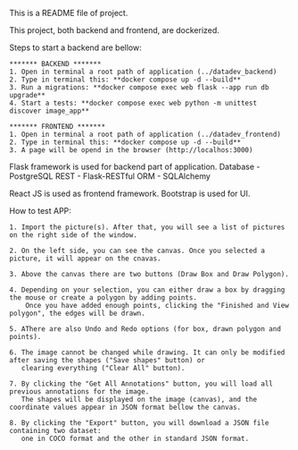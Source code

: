 This is a README file of project.

This project, both backend and frontend, are dockerized.

Steps to start a backend are bellow:

    ******* BACKEND *******
    1. Open in terminal a root path of application (../datadev_backend)
    2. Type in terminal this: **docker compose up -d --build**
    3. Run a migrations: **docker compose exec web flask --app run db upgrade**
    4. Start a tests: **docker compose exec web python -m unittest discover image_app**

    ******* FRONTEND *******
    1. Open in terminal a root path of application (../datadev_frontend)
    2. Type in terminal this: **docker compose up -d --build**
    3. A page will be opend in the browser (http://localhos:3000)


Flask framework is used for backend part of application.
    Database - PostgreSQL
    REST     - Flask-RESTful
    ORM      - SQLAlchemy

React JS is used as frontend framework.
    Bootstrap is used for UI.


How to test APP:

    1. Import the picture(s). After that, you will see a list of pictures on the right side of the window.

    2. On the left side, you can see the canvas. Once you selected a picture, it will appear on the cnavas.

    3. Above the canvas there are two buttons (Draw Box and Draw Polygon).

    4. Depending on your selection, you can either draw a box by dragging the mouse or create a polygon by adding points.
        Once you have added enough points, clicking the "Finished and View polygon", the edges will be drawn.

    5. AThere are also Undo and Redo options (for box, drawn polygon and points).

    6. The image cannot be changed while drawing. It can only be modified after saving the shapes ("Save shapes" button) or
       clearing everything ("Clear All" button).

    7. By clicking the "Get All Annotations" button, you will load all previous annotations for the image.
       The shapes will be displayed on the image (canvas), and the coordinate values appear in JSON format bellow the canvas.

    8. By clicking the "Export" button, you will download a JSON file containing two dataset:
       one in COCO format and the other in standard JSON format.